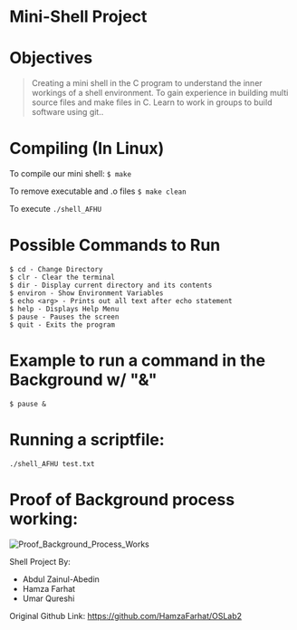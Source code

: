 #  Mini-Shell Project 

# Objectives
> Creating a mini shell in the C program to understand the inner workings of a shell environment.
> To gain experience in building multi source files and make files in C.
> Learn to work in groups to build software using git..

# Compiling (In Linux)
To compile our mini shell:
```$ make```

To remove executable and .o files
```$ make clean```

To execute
```./shell_AFHU```

# Possible Commands to Run
```
$ cd - Change Directory
$ clr - Clear the terminal
$ dir - Display current directory and its contents
$ environ - Show Environment Variables
$ echo <arg> - Prints out all text after echo statement
$ help - Displays Help Menu
$ pause - Pauses the screen
$ quit - Exits the program
```

# Example to run a command in the Background w/ "&"

```$ pause &```

# Running a scriptfile:

```./shell_AFHU test.txt```

# Proof of Background process working:
![Proof_Background_Process_Works](https://user-images.githubusercontent.com/22453457/125174569-4ee56d00-e194-11eb-808c-023030e6990a.PNG)

Shell Project By:
 - Abdul Zainul-Abedin
 - Hamza Farhat
 - Umar Qureshi

Original Github Link: https://github.com/HamzaFarhat/OSLab2
